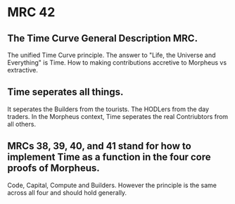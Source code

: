 # MRC 42

## The Time Curve General Description MRC.
The unified Time Curve principle. The answer to "Life, the Universe and Everything" is Time.
How to making contributions accretive to Morpheus vs extractive. 

## Time seperates all things. 
It seperates the Builders from the tourists. The HODLers from the day traders. 
In the Morpheus context, Time seperates the real Contriubtors from all others.

## MRCs 38, 39, 40, and 41 stand for how to implement Time as a function in the four core proofs of Morpheus. 
Code, Capital, Compute and Builders. However the principle is the same across all four and should hold generally.
